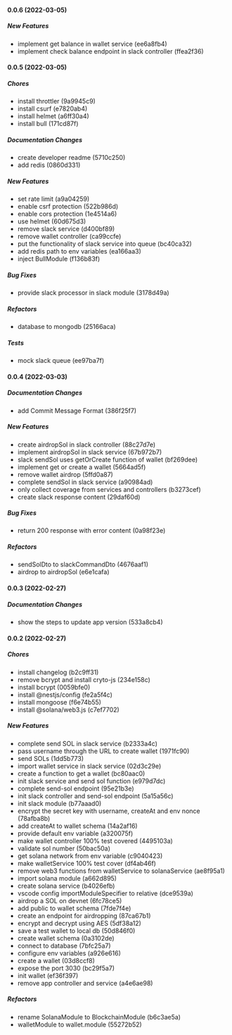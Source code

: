 #### 0.0.6 (2022-03-05)

##### New Features

*  implement get balance in wallet service (ee6a8fb4)
*  implement check balance endpoint in slack controller (ffea2f36)

#### 0.0.5 (2022-03-05)

##### Chores

*  install throttler (9a9945c9)
*  install csurf (e7820ab4)
*  install helmet (a6ff30a4)
*  install bull (171cd87f)

##### Documentation Changes

*  create developer readme (5710c250)
*  add redis (0860d331)

##### New Features

*  set rate limit (a9a04259)
*  enable csrf protection (522b986d)
*  enable cors protection (1e4514a6)
*  use helmet (60d675d3)
*  remove slack service (d400bf89)
*  remove wallet controller (ca99ccfe)
*  put the functionality of slack service into queue (bc40ca32)
*  add redis path to env variables (ea166aa3)
*  inject BullModule (f136b83f)

##### Bug Fixes

*  provide slack processor in slack module (3178d49a)

##### Refactors

*  database to mongodb (25166aca)

##### Tests

*  mock slack queue (ee97ba7f)

#### 0.0.4 (2022-03-03)

##### Documentation Changes

*  add Commit Message Format (386f25f7)

##### New Features

*  create airdropSol in slack controller (88c27d7e)
*  implement airdropSol in slack service (67b972b7)
*  slack sendSol uses getOrCreate function of wallet (bf269dee)
*  implement get or create a wallet (5664ad5f)
*  remove wallet airdrop (5ffd0a87)
*  complete sendSol in slack service (a90984ad)
*  only collect coverage from services and controllers (b3273cef)
*  create slack response content (29daf60d)

##### Bug Fixes

*  return 200 response with error content (0a98f23e)

##### Refactors

*  sendSolDto to slackCommandDto (4676aaf1)
*  airdrop to airdropSol (e6e1cafa)

#### 0.0.3 (2022-02-27)

##### Documentation Changes

*  show the steps to update app version (533a8cb4)

#### 0.0.2 (2022-02-27)

##### Chores

*  install changelog (b2c9ff31)
*  remove bcrypt and install cryto-js (234e158c)
*  install bcrypt (0059bfe0)
*  install @nestjs/config (fe2a5f4c)
*  install mongoose (f6e74b55)
*  install @solana/web3.js (c7ef7702)

##### New Features

*  complete send SOL in slack service (b2333a4c)
*  pass username through the URL to create wallet (1971fc90)
*  send SOLs (1dd5b773)
*  import wallet service in slack service (02d3c29e)
*  create a function to get a wallet (bc80aac0)
*  init slack service and send sol function (e979d7dc)
*  complete send-sol endpoint (95e21b3e)
*  init slack controller and send-sol endpoint (5a15a56c)
*  init slack module (b77aaad0)
*  encrypt the secret key with username, createAt and env nonce (78afba8b)
*  add createAt to wallet schema (14a2af16)
*  provide default env variable (a320075f)
*  make wallet controller 100% test covered (4495103a)
*  validate sol number (50bac50a)
*  get solana network from env variable (c9040423)
*  make walletService 100% test cover (df4ab46f)
*  remove web3 functions from walletService to solanaService (ae8f95a1)
*  import solana module (a662d895)
*  create solana service (b4026efb)
*  vscode config importModuleSpecifier to relative (dce9539a)
*  airdrop a SOL on devnet (6fc78ce5)
*  add public to wallet schema (7fde7f4e)
*  create an endpoint for airdropping (87ca67b1)
*  encrypt and decrypt using AES (5df38a12)
*  save a test wallet to local db (50d846f0)
*  create wallet schema (0a3102de)
*  connect to database (7bfc25a7)
*  configure env variables (a926e616)
*  create a wallet (03d8ccf8)
*  expose the port 3030 (bc29f5a7)
*  init wallet (ef36f397)
*  remove app controller and service (a4e6ae98)

##### Refactors

*  rename SolanaModule to BlockchainModule (b6c3ae5a)
*  walletModule to wallet.module (55272b52)

